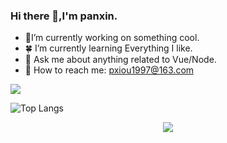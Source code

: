 ### Hi there 👋,I'm panxin.

- :palm_tree:I’m currently working on something cool.
- :four_leaf_clover: I’m currently learning Everything I like.
- :sunflower: Ask me about anything related to Vue/Node.
- :paw_prints: How to reach me: pxiou1997@163.com

![](https://github-readme-stats.vercel.app/api?username=pxbtf&show_icons=true&theme=tokyonight)

![Top Langs](https://github-readme-stats.vercel.app/api/top-langs/?username=pxbtf&layout=compact&theme=tokyonight)


<div align="center"> <img src="https://visitor-badge.glitch.me/badge?page_id=pxbtf" /> </div>
<!---
pxbtf/pxbtf is a ✨ special ✨ repository because its `README.md` (this file) appears on your GitHub profile.
You can click the Preview link to take a look at your changes.
--->

